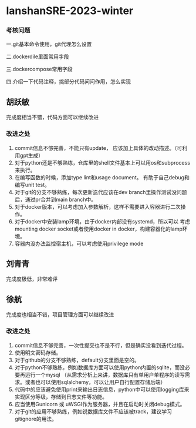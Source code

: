 # lanshanSRE-2023-winter

### 考核问题

一.git基本命令使用，git代理怎么设置

二.dockerdile里面常用字段

三.dockercompose常用字段

四.介绍一下代码注释，挑部分代码问问作用，怎么实现

## 胡跃敏

完成度相当不错，代码方面可以继续改进

### 改进之处

1. commit信息不够完善，不能只有update， 应该加上具体的改动描述。（可利用gpt生成）  
2. 对于python还是不够熟练，仓库里的shell文件基本上可以用os和subprocess来执行。  
3. 在编写函数的时候，添加type lint和usage document。 有助于自己debug和编写unit test。  
4. 对于git的分支不够熟练，每次更新迭代应该在dev branch里操作测试没问题后，通过pr合并到main branch中。  
5. 对于docker版本，可以考虑加入参数解析，这样不需要进入容器进行二次操作。  
6. 对于docker中安装lamp环境，由于docker内部没有systemd，所以可以
考虑mounting docker socket或者使用docker in docker，构建容器化的lamp环境。  
7. 容器内没办法监控宿主机，可以考虑使用privilege mode  

## 刘青青

完成度极低，非常难评

## 徐航

完成度也相当不错，项目管理方面可以继续改进

### 改进之处

1. commit信息不够完善，一次性提交也不是不行，但是确实没看到迭代过程。  
2. 使用明文密码存储。  
3. 对于github的分支不够熟练，default分支里面是空的。  
4. 对于python不够熟练，例如数据库方面可以使用python内置的sqlite，而没必要再运行一个mysql
（从需求分析上来讲，数据库只有单用户单程序的读写需求。或者也可以使用sqlalchemy，可以让用户自行配置存储后端）  
5. 代码中的应该避免使用print来输出日志信息，python中可以使用logging库来实现区分等级，存储到日志文件等功能。  
6. 应当使用Gunicorn 或 uWSGI作为服务器，并且在启动时关闭debug模式。
7. 对于git的应用不够熟练，例如说数据库文件不应该被track，建议学习gitignore的用法。  
